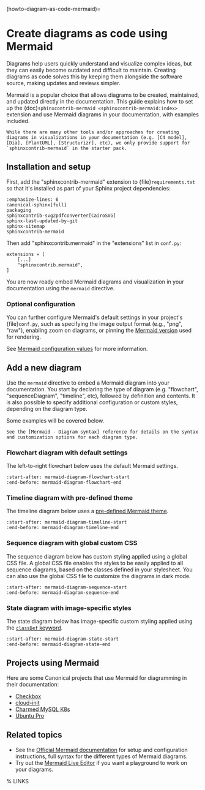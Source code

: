 (howto-diagram-as-code-mermaid)=

# Create diagrams as code using Mermaid

Diagrams help users quickly understand and visualize complex ideas, but they can easily become outdated and difficult to maintain.
Creating diagrams as code solves this by keeping them alongside the software source, making updates and reviews simpler.

Mermaid is a popular choice that allows diagrams to be created, maintained, and updated directly in the documentation.
This guide explains how to set up the {doc}`sphinxcontrib-mermaid <sphinxcontrib-mermaid:index>` extension and use Mermaid diagrams in your documentation, with examples included.

```{note}
While there are many other tools and/or approaches for creating diagrams in visualizations in your documentation (e.g. [C4 model], [Dia], [PlantUML], [Structurizr], etc), we only provide support for `sphinxcontrib-mermaid` in the starter pack. 
```

## Installation and setup

First, add the "sphinxcontrib-mermaid" extension to {file}`requirements.txt` so that it's installed as part of your Sphinx project dependencies:

```{code-block} text
:emphasize-lines: 6
canonical-sphinx[full]
packaging
sphinxcontrib-svg2pdfconverter[CairoSVG]
sphinx-last-updated-by-git
sphinx-sitemap
sphinxcontrib-mermaid
```

Then add "sphinxcontrib.mermaid" in the "extensions" list in `conf.py`:

```{code-block} python
extensions = [
    [...]
    "sphinxcontrib.mermaid",
]
```

You are now ready embed Mermaid diagrams and visualization in your documentation using the `mermaid` directive.

### Optional configuration

You can further configure Mermaid's default settings in your project's {file}`conf.py`, such as specifying the image output format (e.g., "png", "raw"), enabling zoom on diagrams, or pinning the [Mermaid version] used for rendering.

See [Mermaid configuration values] for more information.

## Add a new diagram

Use the `mermaid` directive to embed a Mermaid diagram into your documentation.
You start by declaring the type of diagram (e.g. "flowchart", "sequenceDiagram", "timeline", etc), followed by definition and contents.
It is also possible to specify additional configuration or custom styles, depending on the diagram type.

Some examples will be covered below.

```{seealso}
See the [Mermaid - Diagram syntax] reference for details on the syntax and customization options for each diagram type.
```

### Flowchart diagram with default settings

The left-to-right flowchart below uses the default Mermaid settings.

```{include} /reuse/mermaid.txt
:start-after: mermaid-diagram-flowchart-start
:end-before: mermaid-diagram-flowchart-end
```

### Timeline diagram with pre-defined theme

The timeline diagram below uses a [pre-defined Mermaid theme].

```{include} /reuse/mermaid.txt
:start-after: mermaid-diagram-timeline-start
:end-before: mermaid-diagram-timeline-end
```

### Sequence diagram with global custom CSS

The sequence diagram below has custom styling applied using a global CSS file.
A global CSS file enables the styles to be easily applied to all sequence diagrams, based on the classes defined in your stylesheet.
You can also use the global CSS file to customize the diagrams in dark mode.

```{include} /reuse/mermaid.txt
:start-after: mermaid-diagram-sequence-start
:end-before: mermaid-diagram-sequence-end
```

### State diagram with image-specific styles

The state diagram below has image-specific custom styling applied using the [`classDef` keyword].

```{include} /reuse/mermaid.txt
:start-after: mermaid-diagram-state-start
:end-before: mermaid-diagram-state-end
```

## Projects using Mermaid

Here are some Canonical projects that use Mermaid for diagramming in their documentation:

- [Checkbox](https://canonical-checkbox.readthedocs-hosted.com/stable/explanation/remote/)
- [cloud-init](https://docs.cloud-init.io/en/latest/explanation/boot.html)
- [Charmed MySQL K8s](https://canonical-charmed-mysql-k8s.readthedocs-hosted.com/explanation/flowcharts/#)
- [Ubuntu Pro](https://documentation.ubuntu.com/pro/support-overview/)

## Related topics

- See the [Official Mermaid documentation] for setup and configuration instructions, full syntax for the different types of Mermaid diagrams.
- Try out the [Mermaid Live Editor] if you want a playground to work on your diagrams.

% LINKS

[Mermaid version]: https://unpkg.com/browse/mermaid/
[Mermaid configuration values]: https://sphinxcontrib-mermaid-demo.readthedocs.io/en/latest/#config-values
[Mermaid - Diagram syntax]: https://mermaid.js.org/intro/syntax-reference.html
[pre-defined Mermaid theme]: https://mermaid.js.org/syntax/timeline.html#themes
[`classDef` keyword]: https://mermaid.js.org/syntax/stateDiagram.html#styling-with-classdefs
[Official Mermaid documentation]: https://mermaid.js.org/intro/
[Mermaid Live Editor]: https://mermaid.live/
[C4 model]: https://c4model.com/
[Dia]: http://dia-installer.de/
[PlantUML]: https://plantuml.com/
[Structurizr]: https://structurizr.com/